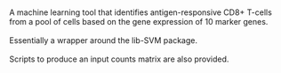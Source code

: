 <br> A machine learning tool that identifies antigen-responsive CD8+ T-cells from a pool of cells based on the gene expression of 10 marker genes. </br>
<br> Essentially a wrapper around the lib-SVM package. </br>
<br> Scripts to produce an input counts matrix are also provided. </br>
